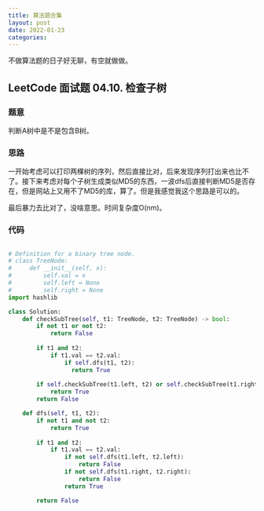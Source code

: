```yaml
---
title: 算法题合集
layout: post
date: 2022-01-23
categories: 
---
```


不做算法题的日子好无聊，有空就做做。



## LeetCode 面试题 04.10. 检查子树

### 题意

判断A树中是不是包含B树。

### 思路

一开始考虑可以打印两棵树的序列，然后直接比对，后来发现序列打出来也比不了。接下来考虑对每个子树生成类似MD5的东西，一波dfs后直接判断MD5是否存在，但是网站上又用不了MD5的库，算了。但是我感觉我这个思路是可以的。

最后暴力去比对了，没啥意思。时间复杂度O(nm)。

### 代码

```python

# Definition for a binary tree node.
# class TreeNode:
#     def __init__(self, x):
#         self.val = x
#         self.left = None
#         self.right = None
import hashlib

class Solution:
    def checkSubTree(self, t1: TreeNode, t2: TreeNode) -> bool:
        if not t1 or not t2:
            return False
        
        if t1 and t2:
            if t1.val == t2.val:
                if self.dfs(t1, t2):
                  return True
            
        if self.checkSubTree(t1.left, t2) or self.checkSubTree(t1.right, t2):
            return True
        return False

    def dfs(self, t1, t2):
        if not t1 and not t2:
            return True
        
        if t1 and t2:
            if t1.val == t2.val:
                if not self.dfs(t1.left, t2.left):
                    return False
                if not self.dfs(t1.right, t2.right):
                    return False
                return True

        return False



```
